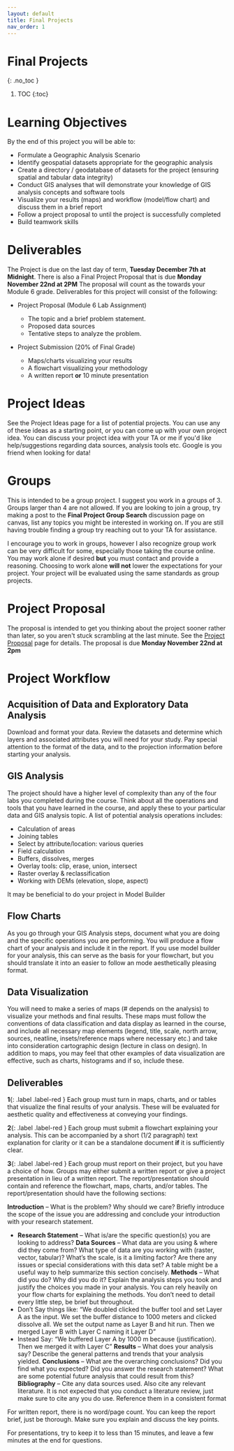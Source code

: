 ```yaml
---
layout: default
title: Final Projects
nav_order: 1
---
```


# Final Projects
{: .no_toc }

1. TOC
{:toc}

# Learning Objectives   

By the end of this project you will be able to:  

* Formulate a Geographic Analysis Scenario
* Identify geospatial datasets appropriate for the geographic analysis
* Create a directory / geodatabase of datasets for the project (ensuring spatial and tabular data integrity)
* Conduct GIS analyses that will demonstrate your knowledge of GIS analysis concepts and software tools
* Visualize your results (maps) and workflow (model/flow chart) and discuss them in a brief report
* Follow a project proposal to until the project is successfully completed
* Build teamwork skills

# Deliverables    

The Project is due on the last day of term, **Tuesday December 7th at Midnight**.  There is also a Final Project Proposal that is due **Monday November 22nd at 2PM** The proposal will count as the towards your Module 6 grade.  Deliverables for this project will consist of the following:  

* Project Proposal (Module 6 Lab Assignment)
	* The topic and a brief problem statement.
	* Proposed data sources
	* Tentative steps to analyze the problem.

* Project Submission (20% of Final Grade)
    * Maps/charts visualizing your results
    * A flowchart visualizing your methodology
    * A written report **or** 10 minute presentation

# Project Ideas

See the Project Ideas page for a list of potential projects.  You can use any of these ideas as a starting point, or you can come up with your own project idea.  You can discuss your project idea with your TA or me if you'd like help/suggestions regarding data sources, analysis tools etc.  Google is you friend when looking for data! 

# Groups 

This is intended to be a group project.  I suggest you work in a groups of 3.  Groups larger than 4 are not allowed.  If you are looking to join a group, try making a post to the **Final Project Group Search** discussion page on canvas, list any topics you might be interested in working on.  If you are still having trouble finding a group try reaching out to your TA for assistance.

I encourage you to work in groups, however I also recognize group work can be very difficult for some, especially those taking the course online.  You may work alone if desired **but** you must contact and provide a reasoning.  Choosing to work alone **will not** lower the expectations for your project.  Your project will be evaluated using the same standards as group projects.

# Project Proposal

The proposal is intended to get you thinking about the project sooner rather than later, so you aren't stuck scrambling at the last minute.  See the [Project Proposal](docs/Proposal.md) page for details.  The proposal is due **Monday November 22nd at 2pm**

# Project Workflow

## Acquisition of Data and Exploratory Data Analysis    

Download and format your data. Review the datasets and determine which layers and associated attributes you will need for your study. Pay special attention to the format of the data, and to the projection information before starting your analysis. 

 
## GIS Analysis   

The project should have a higher level of complexity than any of the four labs you completed during the course. Think about all the operations and tools that you have learned in the course, and apply these to your particular data and GIS analysis topic. A list of potential analysis operations includes:  

* Calculation of areas
* Joining tables
* Select by attribute/location: various queries
* Field calculation
* Buffers, dissolves, merges
* Overlay tools: clip, erase, union, intersect
* Raster overlay & reclassification
* Working with DEMs (elevation, slope, aspect)

It may be beneficial to do your project in Model Builder

 
## Flow Charts    

As you go through your GIS Analysis steps, document what you are doing and the specific operations you are performing. You will produce a flow chart of your analysis and include it in the report.  If you use model builder for your analysis, this can serve as the basis for your flowchart, but you should translate it into an easier to follow an mode aesthetically pleasing format.

 
## Data Visualization  

You will need to make a series of maps (# depends on the analysis) to visualize your methods and final results.  These maps must follow the conventions of data classification and data display as learned in the course, and include all necessary map elements (legend, title, scale, north arrow, sources, neatline, insets/reference maps where necessary etc.) and take into consideration cartographic design (lecture in class on design). In addition to maps, you may feel that other examples of data visualization are effective, such as charts, histograms and if so, include these. 

 
## Deliverables

**1**{: .label .label-red } Each group must turn in maps, charts, and or tables that visualize the final results of your analysis.  These will be evaluated for aesthetic quality and effectiveness at conveying your findings.

**2**{: .label .label-red } Each group must submit a flowchart explaining your analysis.  This can be accompanied by a short (1/2 paragraph) text explanation for clarity or it can be a standalone document **if** it is sufficiently clear.

**3**{: .label .label-red } Each group must report on their project, but you have a choice of how.  Groups may either submit a written report or give a project presentation in lieu of a written report.  The report/presentation should contain and reference the flowchart, maps, charts, and/or tables.  The report/presentation should have the following sections:

**Introduction** – What is the problem? Why should we care?  Briefly introduce the scope of the issue you are addressing and conclude your introduction with your research statement.
* **Research Statement** – What is/are the specific question(s) you are looking to address?
**Data Sources** – What data are you using & where did they come from? What type of data are you working with (raster, vector, tabular)?  What’s the scale, is it a limiting factor?  Are there any issues or special considerations with this data set?  A table might be a useful way to help summarize this section concisely.
**Methods** – What did you do? Why did you do it?  Explain the analysis steps you took and justify the choices you made in your analysis.  You can rely heavily on your flow charts for explaining the methods.  You don’t need to detail every little step, be brief but throughout.
* Don’t Say things like: “We doubled clicked the buffer tool and set Layer A as the input. We set the buffer distance to 1000 meters and clicked dissolve all.  We set the output name as Layer B and hit run.  Then we merged Layer B with Layer C naming it Layer D”
* Instead Say: “We buffered Layer A by 1000 m because (justification). Then we merged it with Layer C”
**Results** – What does your analysis say? Describe the general patterns and trends that your analysis yielded.
**Conclusions** – What are the overarching conclusions? Did you find what you expected?  Did you answer the research statement?  What are some potential future analysis that could result from this?
**Bibliography** – Cite any data sources used.  Also cite any relevant literature.  It is not expected that you conduct a literature review, just make sure to cite any you do use. Reference them in a consistent format

For written report, there is no word/page count.  You can keep the report brief, just be thorough.  Make sure you explain and discuss the key points.

For presentations, try to keep it to less than 15 minutes, and leave a few minutes at the end for questions.